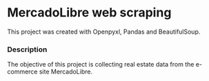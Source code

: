# MercadoLibre web scraping
This project was created with Openpyxl, Pandas and BeautifulSoup.

### Description
The objective of this project is collecting real estate data from the e-commerce site MercadoLibre.